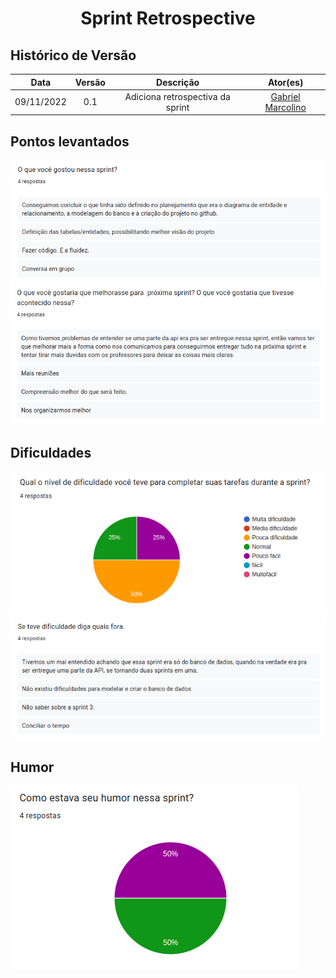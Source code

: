 <h1 align="center">Sprint Retrospective</h1>

## Histórico de Versão

|    Data    | Versão |            Descrição             |                       Ator(es)                       |
| :--------: | :----: | :------------------------------: | :--------------------------------------------------: |
| 09/11/2022 |  0.1   | Adiciona retrospectiva da sprint | [Gabriel Marcolino](https://github.com/GabrielMR360) |

## Pontos levantados

![O que gostou na sprint](oq_gostou_s2.png)
![Melhorias para próxima sprint](melhorias_s2.png)

## Dificuldades

![Gráfico dificuldades](nivel_dificuldade_s2.png)
![Dificuldades](dificuldades_s2.png)

## Humor

![Gráfico humor](humor_s2.png)